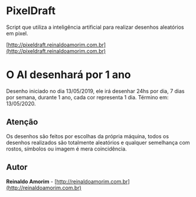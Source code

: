 # PixelDraft

Script que utiliza a inteligência artificial para realizar desenhos aleatórios em pixel.

[http://pixeldraft.reinaldoamorim.com.br](http://pixeldraft.reinaldoamorim.com.br)

# O AI desenhará por 1 ano
Desenho iniciado no dia 13/05/2019, ele irá desenhar 24hs por dia, 7 dias por semana, durante 1 ano, cada cor representa 1 dia. Término em: 13/05/2020.

## Atenção

Os desenhos são feitos por escolhas da própria máquina, todos os desenhos realizados são totalmente aleatórios e qualquer semelhança com rostos, símbolos ou imagem é mera coincidência.

## Autor

**Reinaldo Amorim** - [http://reinaldoamorim.com.br](http://reinaldoamorim.com.br)
